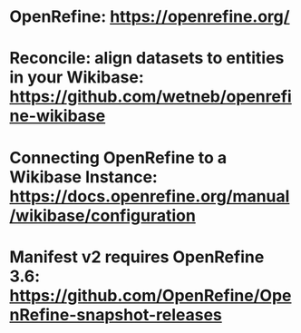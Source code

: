 OpenRefine: https://openrefine.org/
===========

Reconcile: align datasets to entities in your Wikibase: https://github.com/wetneb/openrefine-wikibase
=========

Connecting OpenRefine to a Wikibase Instance: https://docs.openrefine.org/manual/wikibase/configuration
===================

Manifest v2 requires OpenRefine 3.6: https://github.com/OpenRefine/OpenRefine-snapshot-releases
====
